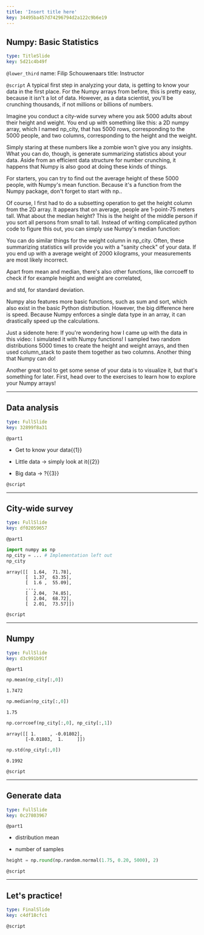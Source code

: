 ```yaml
---
title: 'Insert title here'
key: 34495ba457d74296794d2a122c9b6e19
---
```


## Numpy: Basic Statistics

```yaml
type: TitleSlide
key: 5d21c4b49f
```

`@lower_third`
name: Filip Schouwenaars
title: Instructor

`@script`
A typical first step in analyzing your data, is getting to know your data in the first place. For the Numpy arrays from before, this is pretty easy, because it isn't a lot of data. However, as a data scientist, you'll be crunching thousands, if not millions or billions of numbers.

Imagine you conduct a city-wide survey where you ask 5000 adults about their height and weight. You end up with something like this: a 2D numpy array, which I named np_city, that has 5000 rows, corresponding to the 5000 people, and two columns, corresponding to the height and the weight.

Simply staring at these numbers like a zombie won't give you any insights. What you can do, though, is generate summarizing statistics about your data. Aside from an efficient data structure for number crunching, it happens that Numpy is also good at doing these kinds of things.

For starters, you can try to find out the average height of these 5000 people, with Numpy's mean function. Because it's a function from the Numpy package, don't forget to start with np..

Of course, I first had to do a subsetting operation to get the height column from the 2D array. It appears that on average, people are 1-point-75 meters tall. What about the median height? This is the height of the middle person if you sort all persons from small to tall. Instead of writing complicated python code to figure this out, you can simply use Numpy's median function:

You can do similar things for the weight column in np_city. Often, these summarizing statistics will provide you with a "sanity check" of your data. If you end up with a average weight of 2000 kilograms, your measurements are most likely incorrect.

Apart from mean and median, there's also other functions, like corrcoeff to check if for example height and weight are correlated,

and std, for standard deviation.

Numpy also features more basic functions, such as sum and sort, which also exist in the basic Python distribution. However, the big difference here is speed. Because Numpy enforces a single data type in an array, it can drastically speed up the calculations.

Just a sidenote here: If you're wondering how I came up with the data in this video: I simulated it with Numpy functions! I sampled two random distributions 5000 times to create the height and weight arrays, and then used column_stack to paste them together as two columns. Another thing that Numpy can do!

Another great tool to get some sense of your data is to visualize it, but that's something for later. First, head over to the exercises to learn how to explore your Numpy arrays!

---

## Data analysis

```yaml
type: FullSlide
key: 32899f8a31
```

`@part1`
- Get to know your data{{1}}

- Little data -> simply look at it{{2}}

- Big data -> ?{{3}}

`@script`


---

## City-wide survey

```yaml
type: FullSlide
key: df02059657
```

`@part1`
```py
import numpy as np
np_city = ... # Implementation left out
np_city
```

```out
array([[  1.64,  71.78],
       [  1.37,  63.35],
       [  1.6 ,  55.09],
       ...,
       [  2.04,  74.85],
       [  2.04,  68.72],
       [  2.01,  73.57]])
```

`@script`


---

## Numpy

```yaml
type: FullSlide
key: d3c991b91f
```

`@part1`
```py
np.mean(np_city[:,0])
```

```out
1.7472
```

```py
np.median(np_city[:,0])
```

```out
1.75
```

```py
np.corrcoef(np_city[:,0], np_city[:,1])
```

```out
array([[ 1.     , -0.01802],
       [-0.01803,  1.     ]])
```

```py
np.std(np_city[:,0])
```

```out
0.1992
```

`@script`


---

## Generate data

```yaml
type: FullSlide
key: 0c27803967
```

`@part1`
- distribution mean

- number of samples


```py
height = np.round(np.random.normal(1.75, 0.20, 5000), 2)
```

`@script`


---

## Let's practice!

```yaml
type: FinalSlide
key: c4df18cfc1
```

`@script`
